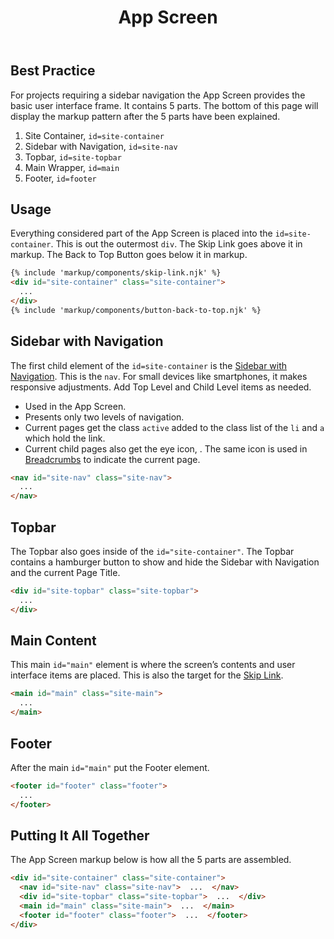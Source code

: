 ﻿---
title: App Screen
summary: The App Screen is the container for your digital product. 
tags: basic view, sidenav, topbar
layout: page-guide
eleventyNavigation:
  key: App Screen
  parent: Components
  order: 20
  excerpt: The App Screen is the container for your digital product. 
  img: /img/illustrations/illus-app-screen.svg
---

## Best Practice

For projects requiring a sidebar navigation the App Screen provides the basic user interface frame. It contains 5 parts. The bottom of this page will display the markup pattern after the 5 parts have been explained.

1. Site Container, `id=site-container`
1. Sidebar with Navigation, `id=site-nav`
1. Topbar, `id=site-topbar`
1. Main Wrapper, `id=main`
1. Footer, `id=footer`

## Usage

Everything considered part of the App Screen is placed into the `id=site-container`. This is out the outermost `div`. The Skip Link goes above it in markup. The Back to Top Button goes below it in markup.

```html
{% include 'markup/components/skip-link.njk' %}
<div id="site-container" class="site-container">
  ...
</div>
{% include 'markup/components/button-back-to-top.njk' %}
```

## Sidebar with Navigation

The first child element of the `id=site-container` is the [Sidebar with Navigation](/components/sidebar-nav/). This is the `nav`. For small devices like smartphones, it makes responsive adjustments. Add Top Level and Child Level items as needed.

- Used in the App Screen.
- Presents only two levels of navigation.
- Current pages get the class `active` added to the class list of the `li` and `a` which hold the link.
- Current child pages also get the eye icon, <span class="fas fa-eye" aria-hidden="true"></span>. The same icon is used in [Breadcrumbs](/components/breadcrumbs) to indicate the current page.

```html
<nav id="site-nav" class="site-nav">
  ...
</nav>
```

## Topbar

The Topbar also goes inside of the `id="site-container"`. The Topbar contains a hamburger button to show and hide the Sidebar with Navigation and the current Page Title.

```html
<div id="site-topbar" class="site-topbar">
  ...
</div>
```

## Main Content

This main `id="main"` element is where the screen’s contents and user interface items are placed. This is also the target for the [Skip Link](/accessibility/skip-link/).

```html
<main id="main" class="site-main">
  ...
</main>
```

## Footer

After the main `id="main"` put the Footer element.

```html
<footer id="footer" class="footer">
  ...
</footer>
```

## Putting It All Together

The App Screen markup below is how all the 5 parts are assembled.

```html
<div id="site-container" class="site-container">
  <nav id="site-nav" class="site-nav">  ...  </nav>
  <div id="site-topbar" class="site-topbar">  ...  </div>
  <main id="main" class="site-main">  ...  </main>
  <footer id="footer" class="footer">  ...  </footer>
</div>
```
